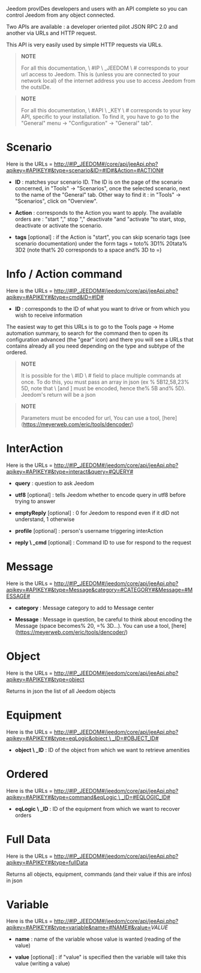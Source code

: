 Jeedom provIDes developers and users with an API
complete so you can control Jeedom from any object
connected.

Two APIs are available : a developer oriented pilot
JSON RPC 2.0 and another via URLs and HTTP request.

This API is very easily used by simple HTTP requests via
URLs.

> **NOTE**
>
> For all this documentation, \ #IP \ _JEEDOM \ # corresponds to your url
> access to Jeedom. This is (unless you are connected to your network
> local) of the internet address you use to access Jeedom
> from the outsIDe.

> **NOTE**
>
> For all this documentation, \ #API \ _KEY \ # corresponds to your key
> API, specific to your installation. To find it, you have to go to
> the "General" menu → "Configuration" → "General" tab".

Scenario 
========

Here is the URLs =
[http://\#IP\_JEEDOM\#/core/api/jeeApi.php?apikey=\#APIKEY\#&type=scenario&ID=\#ID\#&Action=\#ACTION\#](http://#IP_JEEDOM#/core/api/jeeApi.php?apikey=#APIKEY#&type=scenario&ID=#ID#&Action=#ACTION#)

-   **ID** : matches your scenario ID. The ID is on the
    page of the scenario concerned, in &quot;Tools&quot; → &quot;Scenarios&quot;, once the
    selected scenario, next to the name of the &quot;General&quot; tab. Other
    way to find it : in &quot;Tools&quot; → &quot;Scenarios&quot;, click on
    "Overview".

-   **Action** : corresponds to the Action you want to apply. The
    available orders are : "start "," stop "," deactivate "and
    "activate "to start, stop, deactivate or
    activate the scenario.

-   **tags** \[optional\] : if the Action is &quot;start&quot;, you can skip
    scenario tags (see scenario documentation) under
    the form tags = toto% 3D1% 20tata% 3D2 (note that% 20 corresponds to a
    space and% 3D to =)

Info / Action command 
====================

Here is the URLs =
[http://\#IP\_JEEDOM\#/jeedom/core/api/jeeApi.php?apikey=\#APIKEY\#&type=cmd&ID=\#ID\#](http://#IP_JEEDOM#/jeedom/core/api/jeeApi.php?apikey=#APIKEY#&type=cmd&ID=#ID#)

-   **ID** : corresponds to the ID of what you want to drive or from which
    you wish to receive information

The easiest way to get this URLs is to go to the Tools page →
Home automation summary, to search for the command then to open its configuration
advanced (the &quot;gear&quot; icon) and there you will see a URLs that contains
already all you need depending on the type and subtype of the
ordered.

> **NOTE**
>
> It is possible for the \ #ID \ # field to place multiple commands
> at once. To do this, you must pass an array in json (ex
> % 5B12,58,23% 5D, note that \ [and \] must be encoded, hence the% 5B
> and% 5D). Jeedom&#39;s return will be a json

> **NOTE**
>
> Parameters must be encoded for url, You can use
> a tool, [here] (https://meyerweb.com/eric/tools/dencoder/)

InterAction 
===========

Here is the URLs =
[http://\#IP\_JEEDOM\#/jeedom/core/api/jeeApi.php?apikey=\#APIKEY\#&type=interact&query=\#QUERY\#](http://#IP_JEEDOM#/jeedom/core/api/jeeApi.php?apikey=#APIKEY#&type=interact&query=#QUERY#)

-   **query** : question to ask Jeedom

-   **utf8** \[optional\] : tells Jeedom whether to encode query
    in utf8 before trying to answer

-   **emptyReply** \[optional\] : 0 for Jeedom to respond even if it
    dID not understand, 1 otherwise

-   **profile** \[optional\] : person&#39;s username
    triggering interAction

-   **reply \ _cmd** \[optional\] : Command ID to use for
    respond to the request

Message 
=======

Here is the URLs =
[http://\#IP\_JEEDOM\#/jeedom/core/api/jeeApi.php?apikey=\#APIKEY\#&type=Message&category=\#CATEGORY\#&Message=\#MESSAGE\#](http://#IP_JEEDOM#/jeedom/core/api/jeeApi.php?apikey=#APIKEY#&type=Message&category=#CATEGORY#&Message=#MESSAGE#)

-   **category** : Message category to add to Message center

-   **Message** : Message in question, be careful to think about encoding
    the Message (space becomes% 20, =% 3D…). You can use a
    tool, [here] (https://meyerweb.com/eric/tools/dencoder/)

Object 
=====

Here is the URLs =
[http://\#IP\_JEEDOM\#/jeedom/core/api/jeeApi.php?apikey=\#APIKEY\#&type=object](http://#IP_JEEDOM#/jeedom/core/api/jeeApi.php?apikey=#APIKEY#&type=object)

Returns in json the list of all Jeedom objects

Equipment 
==========

Here is the URLs =
[http://\#IP\_JEEDOM\#/jeedom/core/api/jeeApi.php?apikey=\#APIKEY\#&type=eqLogic&object \ _ID=\#OBJECT\_ID\#](http://#IP_JEEDOM#/jeedom/core/api/jeeApi.php?apikey=#APIKEY#&type=eqLogic&object_ID=#OBJECT_ID#)

-   **object \ _ID** : ID of the object from which we want to retrieve
    amenities

Ordered 
========

Here is the URLs =
[http://\#IP\_JEEDOM\#/jeedom/core/api/jeeApi.php?apikey=\#APIKEY\#&type=command&eqLogic \ _ID=\#EQLOGIC\_ID\#](http://#IP_JEEDOM#/jeedom/core/api/jeeApi.php?apikey=#APIKEY#&type=command&eqLogic_ID=#EQLOGIC_ID#)

-   **eqLogic \ _ID** : ID of the equipment from which we want to recover
    orders

Full Data 
=========

Here is the URLs =
[http://\#IP\_JEEDOM\#/jeedom/core/api/jeeApi.php?apikey=\#APIKEY\#&type=fullData](http://#IP_JEEDOM#/jeedom/core/api/jeeApi.php?apikey=#APIKEY#&type=fullData)

Returns all objects, equipment, commands (and their value if this
are infos) in json

Variable 
========

Here is the URLs =
[http://\#IP\_JEEDOM\#/jeedom/core/api/jeeApi.php?apikey=\#APIKEY\#&type=variable&name=\#NAME\#&value=](http://#IP_JEEDOM#/jeedom/core/api/jeeApi.php?apikey=#APIKEY#&type=variable&name=#NAME#&value=)*VALUE*

-   **name** : name of the variable whose value is wanted (reading of
    the value)

-   **value** \[optional\] : if &quot;value&quot; is specified then the variable
    will take this value (writing a value)


